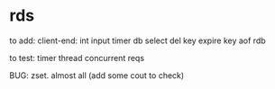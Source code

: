 # rds



to add: 
    client-end: int input
    timer
    db select
    del key
    expire key
    aof
    rdb

to test:
    timer thread
    concurrent reqs

BUG:
    zset. almost all (add some cout to check)

